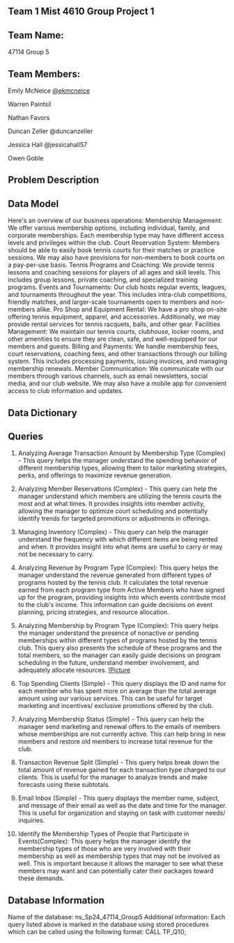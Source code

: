 ## Team 1 Mist 4610 Group Project 1
## Team Name:
47114 Group 5

## Team Members:

Emily McNeice    [@ekmcneice](https://github.com/ekmcneice/MIST4610-Group-5)

Warren Paintsil

Nathan Favors

Duncan Zeller   @duncanzeller

Jessica Hall @jessicahall57

Owen Goble

## Problem Description




## Data Model

Here's an overview of our business operations:
Membership Management: We offer various membership options, including individual, family, and corporate memberships. Each membership type may have different access levels and privileges within the club.
Court Reservation System: Members should be able to easily book tennis courts for their matches or practice sessions. We may also have provisions for non-members to book courts on a pay-per-use basis.
Tennis Programs and Coaching: We provide tennis lessons and coaching sessions for players of all ages and skill levels. This includes group lessons, private coaching, and specialized training programs.
Events and Tournaments: Our club hosts regular events, leagues, and tournaments throughout the year. This includes intra-club competitions, friendly matches, and larger-scale tournaments open to members and non-members alike.
Pro Shop and Equipment Rental: We have a pro shop on-site offering tennis equipment, apparel, and accessories. Additionally, we may provide rental services for tennis racquets, balls, and other gear.
Facilities Management: We maintain our tennis courts, clubhouse, locker rooms, and other amenities to ensure they are clean, safe, and well-equipped for our members and guests.
Billing and Payments: We handle membership fees, court reservations, coaching fees, and other transactions through our billing system. This includes processing payments, issuing invoices, and managing membership renewals.
Member Communication: We communicate with our members through various channels, such as email newsletters, social media, and our club website. We may also have a mobile app for convenient access to club information and updates.





## Data Dictionary



## Queries

1. Analyzing Average Transaction Amount by Membership Type (Complex) - This query helps the manager understand the spending behavior of different membership types, allowing them to tailor marketing strategies, perks, and offerings to maximize revenue generation.
2.  Analyzing Member Reservations (Complex) - This query can help the manager understand which members are utilizing the tennis courts the most and at what times. It provides insights into member activity, allowing the manager to optimize court scheduling and potentially identify trends for targeted promotions or adjustments in offerings. 
3.  Managing Inventory (Complex) - This query can help the manager understand the frequency with which different items are being rented and when. It provides insight into what items are useful to carry or may not be necessary to carry. 
4.  Analyzing Revenue by Program Type (Complex): This query helps the manager understand the revenue generated from different types of programs hosted by the tennis club. It calculates the total revenue earned from each program type from Active Members who have signed up for the program, providing insights into which events contribute most to the club's income. This information can guide decisions on event planning, pricing strategies, and resource allocation.

5.  Analyzing Membership by Program Type (Complex): This query helps the manager understand the presence of nonactive or pending memberships within different types of programs hosted by the tennis club. This query also presents the schedule of these programs and the total members, so the manager can easily guide decisions on program scheduling in the future, understand member involvement, and adequately allocate resources. 
[!Picture](https://private-user-images.githubusercontent.com/163002443/317116786-082d3241-c53d-4630-ae02-9cad2717ec88.PNG?jwt=eyJhbGciOiJIUzI1NiIsInR5cCI6IkpXVCJ9.eyJpc3MiOiJnaXRodWIuY29tIiwiYXVkIjoicmF3LmdpdGh1YnVzZXJjb250ZW50LmNvbSIsImtleSI6ImtleTUiLCJleHAiOjE3MTE1NDc4NzYsIm5iZiI6MTcxMTU0NzU3NiwicGF0aCI6Ii8xNjMwMDI0NDMvMzE3MTE2Nzg2LTA4MmQzMjQxLWM1M2QtNDYzMC1hZTAyLTljYWQyNzE3ZWM4OC5QTkc_WC1BbXotQWxnb3JpdGhtPUFXUzQtSE1BQy1TSEEyNTYmWC1BbXotQ3JlZGVudGlhbD1BS0lBVkNPRFlMU0E1M1BRSzRaQSUyRjIwMjQwMzI3JTJGdXMtZWFzdC0xJTJGczMlMkZhd3M0X3JlcXVlc3QmWC1BbXotRGF0ZT0yMDI0MDMyN1QxMzUyNTZaJlgtQW16LUV4cGlyZXM9MzAwJlgtQW16LVNpZ25hdHVyZT0wYzJjMjJhZTMxOTFkMTNjZDYyYTI0MjhiOGViMDFiNjMzYTVhM2M4OTc3NjM2MDYyN2JhNmIxZjM1Njk3MDBlJlgtQW16LVNpZ25lZEhlYWRlcnM9aG9zdCZhY3Rvcl9pZD0wJmtleV9pZD0wJnJlcG9faWQ9MCJ9.9ibGK09EitC7p95HdlJK7esa5RUWUmqJlyFkkNvl9CI)
6. Top Spending Clients (Simple) - This query displays the ID and name for each member who  has spent more on average than the total average amount using our various services. This can be useful for target marketing and incentives/ exclusive promotions offered by the club.
7.  Analyzing Membership Status (Simple) - This query can help the manager send marketing and renewal offers to the emails of members whose memberships are not currently active. This can help bring in new members and restore old members to increase total revenue for the club.
8.  Transaction Revenue Split (Simple) - This query helps break down the total amount of revenue gained for each transaction type charged to our clients. This is useful for the manager to analyze trends and make forecasts using these subtotals.
9.  Email Inbox (Simple) - This query displays the member name, subject, and message of their email as well as the date and time for the manager. This is useful for organization and staying on task with customer needs/ inquiries. 
10. Identify the Membership Types of People that Participate in Events(Complex): This query helps the manager identify the membership types of those who are very involved with their membership as well as membership types that may not be involved as well. This is important because it allows the manager to see what these members may want and can potentially cater their packages toward these demands. 



## Database Information

Name of the database: ns_Sp24_47114_Group5
Additional information: Each query listed above is marked in the database using stored procedures which can be called using the following format: CALL TP_Q1();
